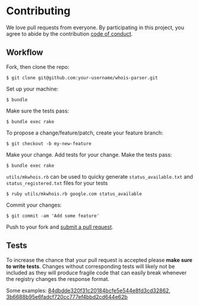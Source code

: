 # Contributing

We love pull requests from everyone. By participating in this project, you agree to abide by the contribution [code of conduct](http://contributor-covenant.org/version/1/2/0/).

## Workflow

Fork, then clone the repo:

    $ git clone git@github.com:your-username/whois-parser.git

Set up your machine:

    $ bundle

Make sure the tests pass:

    $ bundle exec rake

To propose a change/feature/patch, create your feature branch:

    $ git checkout -b my-new-feature

Make your change. Add tests for your change. Make the tests pass:

    $ bundle exec rake

`utils/mkwhois.rb` can be used to quicky generate `status_available.txt` and `status_registered.txt` files for your tests

    $ ruby utils/mkwhois.rb google.com status_available

Commit your changes:

    $ git commit -am 'Add some feature'

Push to your fork and [submit a pull request](https://github.com/weppos/whois-parser/compare/).


## Tests

To increase the chance that your pull request is accepted please **make sure to write tests**. Changes without corresponding tests will likely not be included as they will produce fragile code that can easily break whenever the registry changes the response format.

Some examples: [84dbdde320f31c20184bcfe5e544e8fd3cd32862](https://github.com/weppos/whois/commit/84dbdde320f31c20184bcfe5e544e8fd3cd32862), [3b6688b95e6fadcf720cc777ef4bbd2cd644e62b](https://github.com/weppos/whois/commit/3b6688b95e6fadcf720cc777ef4bbd2cd644e62b)
